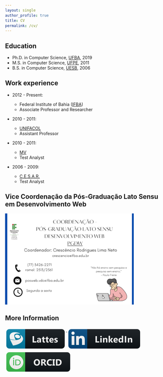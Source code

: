 ```yaml
---
layout: single
author_profile: true
title: CV
permalink: /cv/
---
```


<!--
---
layout: archive
title: "CV"
permalink: /cv/
author_profile: true
redirect_from:
  - /resume
---

{% include base_path %}
-->

## Education
* Ph.D. in Computer Science, [UFBA](http://pgcomp.ufba.br/), 2019 
* M.S. in Computer Science, [UFPE](http://cin.ufpe.br/), 2011
* B.S. in Computer Science, [UESB](http://www.uesb.br/computacao/), 2006

## Work experience
* 2012 - Present: 
  * Federal Institute of Bahia ([IFBA](http://portal.ifba.edu.br))
  * Associate Professor and Researcher

* 2010 - 2011: 
  * [UNIFACOL](http://unifacol.edu.br)
  * Assistant Professor

* 2010 - 2011:
  * [MV](http://mv.com.br)
  * Test Analyst

* 2006 - 2009:
  * [C.E.S.A.R.](https://www.cesar.org.br)
  * Test Analyst

## Vice Coordenação da Pós-Graduação Lato Sensu em Desenvolvimento Web
<a href="https://portal.ifba.edu.br/conquista/pos">
  <img src="/images/posgrad.png" alt="pgdw" style="height: 300px;">
</a>

## More Information
<a href="http://lattes.cnpq.br/9104143705992817">
  <img src="https://github.com/crescenciolima/crescenciolima/raw/main/svg/academic/lattes.svg" alt="lattes" style="vertical-align:top; margin:6px 4px">
</a>
<a href="https://www.linkedin.com/in/crescenciolima/">
  <img src="https://github.com/crescenciolima/crescenciolima/raw/main/svg/social/linkedin.svg" alt="linkedin" style="vertical-align:top; margin:6px 4px">
</a>
<a href="https://orcid.org/0000-0002-0286-2056">
  <img src="https://github.com/crescenciolima/crescenciolima/raw/main/svg/academic/ORCID.svg" alt="orcid" style="vertical-align:top; margin:6px 4px">
</a>

<!-- Skills
======
* Skill 1
* Skill 2
  * Sub-skill 2.1
  * Sub-skill 2.2
  * Sub-skill 2.3
* Skill 3

Publications
======
  <ul>{% for post in site.publications %}
    {% include archive-single-cv.html %}
  {% endfor %}</ul>

Talks
======
  <ul>{% for post in site.talks %}
    {% include archive-single-talk-cv.html %}
  {% endfor %}</ul>
  
Teaching
======
  <ul>{% for post in site.teaching %}
    {% include archive-single-cv.html %}
  {% endfor %}</ul>
  
Service and leadership
======
* Currently signed in to 43 different slack teams
-->
